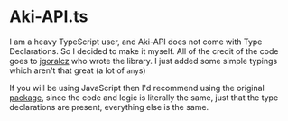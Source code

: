 # Aki-API.ts

I am a heavy TypeScript user, and Aki-API does not come with Type Declarations. So I decided to make it myself. All of the credit of the code goes to [jgoralcz](https://github.com/jgoralcz) who wrote the library. I just added some simple typings which aren't that great (a lot of `any`s)

If you will be using JavaScript then I'd recommend using the original [package](https://npmjs.com/package/aki-api), since the code and logic is literally the same, just that the type declarations are present, everything else is the same.
